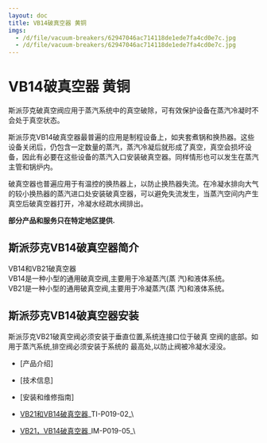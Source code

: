 ```yaml
---
layout: doc
title: VB14破真空器 黄铜
imgs:
  - /d/file/vacuum-breakers/62947046ac714118de1ede7fa4cd0e7c.jpg
  - /d/file/vacuum-breakers/62947046ac714118de1ede7fa4cd0e7c.jpg
---
```


# VB14破真空器 黄铜

斯派莎克破真空阀应用于蒸汽系统中的真空破除，可有效保护设备在蒸汽冷凝时不会处于真空状态。

斯派莎克VB14破真空器最普遍的应用是制程设备上，如夹套煮锅和换热器。这些设备关闭后，仍包含一定数量的蒸汽，蒸汽冷凝后就形成了真空，真空会损坏设备，因此有必要在这些设备的蒸汽入口安装破真空器。同样情形也可以发生在蒸汽主管和锅炉内。

破真空器也普遍应用于有温控的换热器上，以防止换热器失流。在冷凝水排向大气的较小换热器的蒸汽进口处安装破真空器，可以避免失流发生，当蒸汽空间内产生真空后破真空器打开，冷凝水经疏水阀排出。

**部分产品和服务只在特定地区提供.**

## 斯派莎克VB14破真空器简介

VB14和VB21破真空器  
VB14是一种小型的通用破真空阀,主要用于冷凝蒸汽(蒸 汽)和液体系统。  
VB21是一种小型的通用破真空阀,主要用于冷凝蒸汽(蒸 汽)和液体系统。

## 斯派莎克VB14破真空器安装

斯派莎克VB21破真空阀必须安装于垂直位置,系统连接口位于破真 空阀的底部。如用于蒸汽系统,排空阀必须安装于系统的 最高处,以防止阀被冷凝水浸没。

- [产品介绍]
- [技术信息]
- [安装和维修指南]

- [VB21和VB14破真空器](/d/pdf/TI-P019-02-VB14和VB21%20破真空器.pdf)\_TI-P019-02\_\

- [VB21，VB14破真空器](/d/pdf/IM-P019-05-VB14%2021破真空器.pdf)\_IM-P019-05\_\
